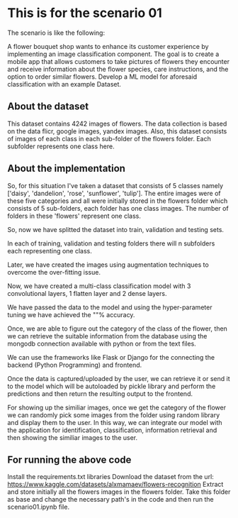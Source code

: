 # This is for the scenario 01 

The scenario is like the following:

  A flower bouquet shop wants to enhance its customer experience by implementing an
  image classification component. The goal is to create a mobile app that allows customers to
  take pictures of flowers they encounter and receive information about the flower species,
  care instructions, and the option to order similar flowers. Develop a ML model for aforesaid
  classification with an example Dataset.

## About the dataset

This dataset contains 4242 images of flowers.
The data collection is based on the data flicr, google images, yandex images.
Also, this dataset consists of images of each class in each sub-folder of the flowers folder.
Each subfolder represents one class here.

## About the implementation

So, for this situation I've taken a dataset that consists of 5 classes namely ['daisy', 'dandelion', 'rose', 'sunflower', 'tulip'].
The entire images were of these five categories and all were initially stored in the flowers folder which consists of 5 sub-folders, each folder has one class images.
The number of folders in these 'flowers' represent one class.

So, now we have splitted the dataset into train, validation and testing sets.

In each of training, validation and testing folders there will n subfolders each representing one class.

Later, we have created the images using augmentation techniques to overcome the over-fitting issue.

Now, we have created a multi-class classification model with 3 convolutional layers, 1 flatten layer and 2 dense layers.

We have passed the data to the model and using the hyper-parameter tuning we have achieved the ""% accuracy.

Once, we are able to figure out the category of the class of the flower, then we can retrieve the suitable information from the database using the mongodb connection available with python or from the text files.

We can use the frameworks like Flask or Django for the connecting the backend (Python Programming) and frontend.

Once the data is captured/uploaded by the user, we can retrieve it or send it to the model which will be autoloaded by pickle library and perform the predictions and then return the resulting output to the frontend. 

For showing up the similiar images, once we get the category of the flower we can randomly pick some images from the folder using random library and display them to the user. In this way, we can integrate our model with the application for identification, classification, information retrieval and then showing the similiar images to the user.


## For running the above code

Install the requirements.txt libraries
Download the dataset from the url: https://www.kaggle.com/datasets/alxmamaev/flowers-recognition
Extract and store initially all the flowers images in the flowers folder.
Take this folder as base and change the necessary path's in the code and then run the scenario01.ipynb file.
